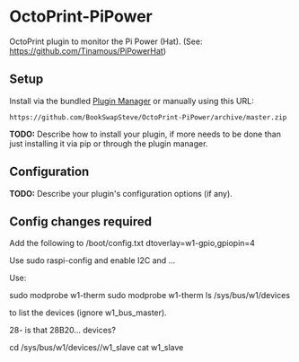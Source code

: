 # OctoPrint-PiPower

OctoPrint plugin to monitor the Pi Power (Hat). (See: https://github.com/Tinamous/PiPowerHat)

## Setup

Install via the bundled [Plugin Manager](https://github.com/foosel/OctoPrint/wiki/Plugin:-Plugin-Manager)
or manually using this URL:

    https://github.com/BookSwapSteve/OctoPrint-PiPower/archive/master.zip

**TODO:** Describe how to install your plugin, if more needs to be done than just installing it via pip or through
the plugin manager.

## Configuration

**TODO:** Describe your plugin's configuration options (if any).

## Config changes required
Add the following to /boot/config.txt
dtoverlay=w1-gpio,gpiopin=4

Use 
sudo raspi-config
and enable I2C and ...


Use:

sudo modprobe w1-therm
sudo modprobe w1-therm
ls /sys/bus/w1/devices

to list the devices (ignore w1_bus_master).

28- is that 28B20... devices?

cd /sys/bus/w1/devices/<deviceId>/w1_slave
cat w1_slave

